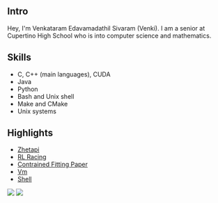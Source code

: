 ## Intro

Hey, I'm Venkataram Edavamadathil Sivaram (Venki). I am a senior at Cupertino High School who is into computer science and mathematics.

## Skills

- C, C++ (main languages), CUDA
- Java
- Python
- Bash and Unix shell
- Make and CMake
- Unix systems

## Highlights

- [Zhetapi](https://github.com/vedavamadathil/zhetapi)
- [RL Racing](https://github.com/vedavamadathil/rl-racing)
- [Contrained Fitting Paper](https://github.com/vedavamadathil/constrained-fitting)
- [Vm](https://github.com/vedavamadathil/vm)
- [Shell](https://github.com/vedavamadathil/shell)

![](https://github-readme-stats.vercel.app/api?username=vedavamadathil&show_icons=true&line_height=35) ![](https://github-readme-stats.vercel.app/api/top-langs/?username=vedavamadathil&hide_title=true)
